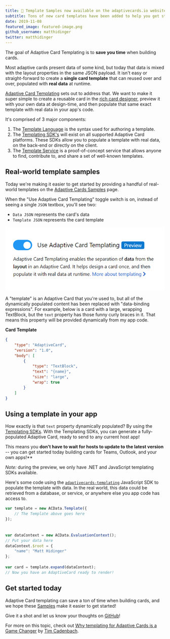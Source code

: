 ```yaml
---
title: 🎉 Template Samples now available on the adaptivecards.io website
subtitle: Tons of new card templates have been added to help you get started
date: 2019-11-08
featured_image: featured-image.png
github_username: matthidinger
twitter: matthidinger
---
```


The goal of Adaptive Card Templating is to **save you time** when building cards. 

Most adaptive cards present data of some kind, but today that data is mixed with the layout properties in the same JSON payload. It isn't easy or straight-forward to create a **single card template** that can reused over and over, populated with **real data** at runtime. 

[Adaptive Card Templating](https://docs.microsoft.com/en-us/adaptive-cards/templating/) sets out to address that. We want to make it super simple to create a reusable card in the [rich card designer](https://adaptivecards.io/designer), preview it with your own data at design-time, and then populate that same exact template with real data in your app's code.

It's comprised of 3 major components:

1. The [Template Language](https://docs.microsoft.com/en-us/adaptive-cards/templating/language) is the syntax used for authoring a template. 
2. The [Templating SDK's](https://docs.microsoft.com/en-us/adaptive-cards/templating/sdk) will exist on all supported Adaptive Card platforms. These SDKs allow you to populate a template with real data, on the back-end or directly on the client.
3. The [Template Service](https://docs.microsoft.com/en-us/adaptive-cards/templating/service) is a proof-of-concept service that allows anyone to find, contribute to, and share a set of well-known templates.

## Real-world template samples

Today we're making it easier to get started by providing a handful of real-world templates on the [Adaptive Cards Samples](https://adaptivecards.io/samples) page.

When the "Use Adaptive Card Templating" toggle switch is on, instead of seeing a single `JSON` textbox, you'll see two:

- `Data JSON` represents the card's data
- `Template JSON` represents the card template

[![Try the new templated samples](Templating-on-Website/toggle-switch.png)](https://adaptivecards.io/samples)

A "template" is an Adaptive Card that you're used to, but all of the dynamically populated content has been replaced with "data-binding expressions". For example, below is a card with a large, wrapping TextBlock, but the `text` property has those funny curly braces in it. That means this property will be provided dynamically from my app code.

**Card Template**
```json
{
	"type": "AdaptiveCard",
	"version": "1.0",
	"body": [
		{ 
			"type": "TextBlock",
			"text": "{name}",
			"size": "large",
			"wrap": true
		}
	]
}
```

## Using a template in your app

How exactly is that `text` property dynamically populated? By using the [Templating SDKs](https://docs.microsoft.com/en-us/adaptive-cards/templating/sdk). With the Templating SDKs, you can generate a fully-populated Adaptive Card, ready to send to any current host app!

This means you **don't have to wait for hosts to update to the latest version** -- you can get started today building cards for Teams, Outlook, and your own apps!**

*Note:* during the preview, we only have .NET and JavaScript templating SDKs available.

Here's some code using the [`adaptivecards-templating`](https://www.npmjs.com/package/adaptivecards-templating) JavaScript SDK to populate the template with data. In the real world, this data could be retrieved from a database, or service, or anywhere else you app code has access to.

```js
var template = new ACData.Template({ 
    // The Template above goes here
});


var dataContext = new ACData.EvaluationContext();
// Put your data here
dataContext.$root = {
	"name": "Matt Hidinger"
};

var card = template.expand(dataContext);
// Now you have an AdaptiveCard ready to render!
```

## Get started today

Adaptive Card templating can save a ton of time when building cards, and we hope these [Samples](https://adaptivecards.io/samples) make it easier to get started!

Give it a shot and let us know your thoughts on [GitHub](https://github.com/Microsoft/AdaptiveCards/issues)!

For more on this topic, check out [Why templating for Adaptive Cards is a Game Changer](https://medium.com/@tim.cadenbach/why-templating-for-adaptive-cards-is-a-game-changer-1606de3226ed) by [Tim Cadenbach](https://twitter.com/TimCadenbach).